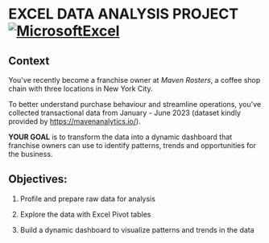 # EXCEL DATA ANALYSIS PROJECT [![MicrosoftExcel](https://cdn3.emoji.gg/emojis/1938_MicrosoftExcel.png)](https://emoji.gg/emoji/1938_MicrosoftExcel)

## Context

You've recently become a franchise owner at _Maven Rosters_, a coffee shop chain with three locations in New York City.

To better understand purchase behaviour and streamline operations, you've collected transactional data from January - June 2023 (dataset kindly provided by https://mavenanalytics.io/).

**YOUR GOAL** is to transform the data into a dynamic dashboard that franchise owners can use to identify patterns, trends and opportunities for the business.

## Objectives:

1) Profile and prepare raw data for analysis 

2) Explore the data with Excel Pivot tables

3) Build a dynamic dashboard to visualize patterns and trends in the data  
